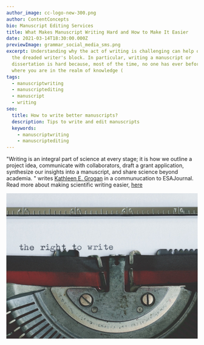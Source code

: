 ```yaml
---
author_image: cc-logo-new-300.png
author: ContentConcepts
bio: Manuscript Editing Services
title: What Makes Manuscript Writing Hard and How to Make It Easier
date: 2021-03-14T18:30:00.000Z
previewImage: grammar_social_media_sms.png
excerpt: Understanding why the act of writing is challenging can help overcome
  the dreaded writer's block. In particular, writing a manuscript or
  dissertation is hard because, most of the time, no one has ever before been
  where you are in the realm of knowledge (
tags:
  - manuscriptwriting
  - manuscriptediting
  - manuscript
  - writing
seo:
  title: How to write better manuscripts?
  description: Tips to write and edit manuscripts
  keywords:
    - manuscriptwriting
    - manuscriptediting
---
```

"Writing is an integral part of science at every stage; it is how we outline a project idea, communicate with collaborators, draft a grant application, synthesize our insights into a manuscript, and share science beyond academia. " writes [Kathleen E. Grogan](https://esajournals.onlinelibrary.wiley.com/action/doSearch?ContribAuthorStored=Grogan%2C+Kathleen+E) in a communucation to ESAJournal. Read more about making scientific writing easier, [here](https://esajournals.onlinelibrary.wiley.com/doi/10.1002/bes2.1800)





![](grammar_social_media_sms.png)